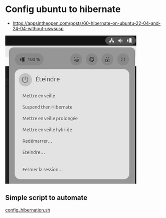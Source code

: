 # Config ubuntu to hibernate

- <https://appsintheopen.com/posts/60-hibernate-on-ubuntu-22-04-and-24-04-without-uswsusp>

![alt text](images/image.png)

## Simple script to automate

[config_hibernation.sh](./config_hibernation.sh)
